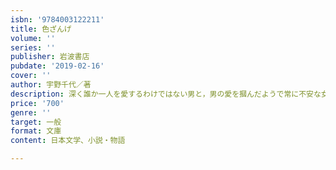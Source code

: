 ```yaml
---
isbn: '9784003122211'
title: 色ざんげ
volume: ''
series: ''
publisher: 岩波書店
pubdate: '2019-02-16'
cover: ''
author: 宇野千代／著
description: 深く誰か一人を愛するわけではない男と，男の愛を摑んだようで常に不安な女の姿を情感豊かに描きだす
price: '700'
genre: ''
target: 一般
format: 文庫
content: 日本文学、小説・物語

---
```

